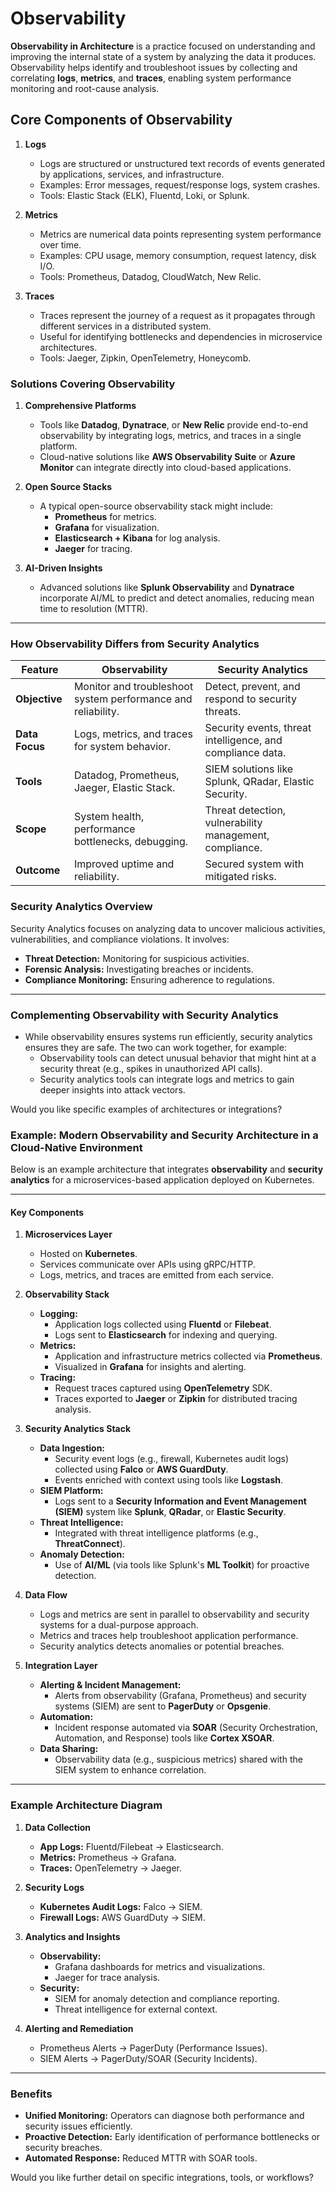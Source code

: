 # Observability

**Observability in Architecture** is a practice focused on understanding and improving the internal state of a system by analyzing the data it produces. Observability helps identify and troubleshoot issues by collecting and correlating **logs**, **metrics**, and **traces**, enabling system performance monitoring and root-cause analysis.

## Core Components of Observability

1. **Logs**
   - Logs are structured or unstructured text records of events generated by applications, services, and infrastructure.
   - Examples: Error messages, request/response logs, system crashes.
   - Tools: Elastic Stack (ELK), Fluentd, Loki, or Splunk.

2. **Metrics**
   - Metrics are numerical data points representing system performance over time.
   - Examples: CPU usage, memory consumption, request latency, disk I/O.
   - Tools: Prometheus, Datadog, CloudWatch, New Relic.

3. **Traces**
   - Traces represent the journey of a request as it propagates through different services in a distributed system.
   - Useful for identifying bottlenecks and dependencies in microservice architectures.
   - Tools: Jaeger, Zipkin, OpenTelemetry, Honeycomb.

### Solutions Covering Observability

1. **Comprehensive Platforms**
   - Tools like **Datadog**, **Dynatrace**, or **New Relic** provide end-to-end observability by integrating logs, metrics, and traces in a single platform.
   - Cloud-native solutions like **AWS Observability Suite** or **Azure Monitor** can integrate directly into cloud-based applications.

2. **Open Source Stacks**
   - A typical open-source observability stack might include:
     - **Prometheus** for metrics.
     - **Grafana** for visualization.
     - **Elasticsearch + Kibana** for log analysis.
     - **Jaeger** for tracing.

3. **AI-Driven Insights**
   - Advanced solutions like **Splunk Observability** and **Dynatrace** incorporate AI/ML to predict and detect anomalies, reducing mean time to resolution (MTTR).

---

### How Observability Differs from Security Analytics

| **Feature**              | **Observability**                                           | **Security Analytics**                                   |
|--------------------------|------------------------------------------------------------|---------------------------------------------------------|
| **Objective**            | Monitor and troubleshoot system performance and reliability. | Detect, prevent, and respond to security threats.       |
| **Data Focus**           | Logs, metrics, and traces for system behavior.             | Security events, threat intelligence, and compliance data. |
| **Tools**                | Datadog, Prometheus, Jaeger, Elastic Stack.                | SIEM solutions like Splunk, QRadar, Elastic Security.   |
| **Scope**                | System health, performance bottlenecks, debugging.         | Threat detection, vulnerability management, compliance. |
| **Outcome**              | Improved uptime and reliability.                           | Secured system with mitigated risks.                   |

### Security Analytics Overview

Security Analytics focuses on analyzing data to uncover malicious activities, vulnerabilities, and compliance violations. It involves:

- **Threat Detection:** Monitoring for suspicious activities.
- **Forensic Analysis:** Investigating breaches or incidents.
- **Compliance Monitoring:** Ensuring adherence to regulations.

---

### Complementing Observability with Security Analytics

- While observability ensures systems run efficiently, security analytics ensures they are safe. The two can work together, for example:
  - Observability tools can detect unusual behavior that might hint at a security threat (e.g., spikes in unauthorized API calls).
  - Security analytics tools can integrate logs and metrics to gain deeper insights into attack vectors.

Would you like specific examples of architectures or integrations?

### Example: **Modern Observability and Security Architecture in a Cloud-Native Environment**

Below is an example architecture that integrates **observability** and **security analytics** for a microservices-based application deployed on Kubernetes.

---

#### **Key Components**

1. **Microservices Layer**
   - Hosted on **Kubernetes**.
   - Services communicate over APIs using gRPC/HTTP.
   - Logs, metrics, and traces are emitted from each service.

2. **Observability Stack**
   - **Logging:**
     - Application logs collected using **Fluentd** or **Filebeat**.
     - Logs sent to **Elasticsearch** for indexing and querying.
   - **Metrics:**
     - Application and infrastructure metrics collected via **Prometheus**.
     - Visualized in **Grafana** for insights and alerting.
   - **Tracing:**
     - Request traces captured using **OpenTelemetry** SDK.
     - Traces exported to **Jaeger** or **Zipkin** for distributed tracing analysis.

3. **Security Analytics Stack**
   - **Data Ingestion:**
     - Security event logs (e.g., firewall, Kubernetes audit logs) collected using **Falco** or **AWS GuardDuty**.
     - Events enriched with context using tools like **Logstash**.
   - **SIEM Platform:**
     - Logs sent to a **Security Information and Event Management (SIEM)** system like **Splunk**, **QRadar**, or **Elastic Security**.
   - **Threat Intelligence:**
     - Integrated with threat intelligence platforms (e.g., **ThreatConnect**).
   - **Anomaly Detection:**
     - Use of **AI/ML** (via tools like Splunk's **ML Toolkit**) for proactive detection.

4. **Data Flow**
   - Logs and metrics are sent in parallel to observability and security systems for a dual-purpose approach.
   - Metrics and traces help troubleshoot application performance.
   - Security analytics detects anomalies or potential breaches.

5. **Integration Layer**
   - **Alerting & Incident Management:**
     - Alerts from observability (Grafana, Prometheus) and security systems (SIEM) are sent to **PagerDuty** or **Opsgenie**.
   - **Automation:**
     - Incident response automated via **SOAR** (Security Orchestration, Automation, and Response) tools like **Cortex XSOAR**.
   - **Data Sharing:**
     - Observability data (e.g., suspicious metrics) shared with the SIEM system to enhance correlation.

---

### **Example Architecture Diagram**

1. **Data Collection**
   - **App Logs:** Fluentd/Filebeat → Elasticsearch.
   - **Metrics:** Prometheus → Grafana.
   - **Traces:** OpenTelemetry → Jaeger.

2. **Security Logs**
   - **Kubernetes Audit Logs:** Falco → SIEM.
   - **Firewall Logs:** AWS GuardDuty → SIEM.

3. **Analytics and Insights**
   - **Observability:**
     - Grafana dashboards for metrics and visualizations.
     - Jaeger for trace analysis.
   - **Security:**
     - SIEM for anomaly detection and compliance reporting.
     - Threat intelligence for external context.

4. **Alerting and Remediation**
   - Prometheus Alerts → PagerDuty (Performance Issues).
   - SIEM Alerts → PagerDuty/SOAR (Security Incidents).

---

### **Benefits**

- **Unified Monitoring:** Operators can diagnose both performance and security issues efficiently.
- **Proactive Detection:** Early identification of performance bottlenecks or security breaches.
- **Automated Response:** Reduced MTTR with SOAR tools.

Would you like further detail on specific integrations, tools, or workflows?
